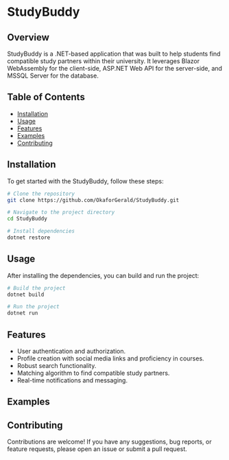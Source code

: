 # StudyBuddy

## Overview

StudyBuddy is a .NET-based application that was built to help students find compatible study partners within their university. It leverages Blazor WebAssembly for the client-side, ASP.NET Web API for the server-side, and MSSQL Server for the database.
## Table of Contents

- [Installation](#Installation)
- [Usage](#usage)
- [Features](#features)
- [Examples](#examples)
- [Contributing](#contributing)

## Installation

To get started with the StudyBuddy, follow these steps:

```bash
# Clone the repository
git clone https://github.com/OkaforGerald/StudyBuddy.git

# Navigate to the project directory
cd StudyBuddy

# Install dependencies
dotnet restore
```
## Usage

After installing the dependencies, you can build and run the project:

```bash
# Build the project
dotnet build

# Run the project
dotnet run
```

## Features
- User authentication and authorization.
- Profile creation with social media links and proficiency in courses.
- Robust search functionality.
- Matching algorithm to find compatible study partners.
- Real-time notifications and messaging.

## Examples

## Contributing

Contributions are welcome! If you have any suggestions, bug reports, or feature requests, please open an issue or submit a pull request.
